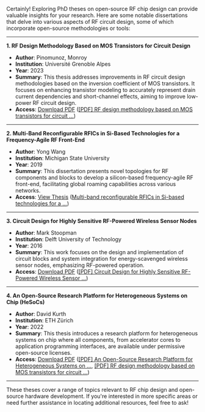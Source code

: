 Certainly! Exploring PhD theses on open-source RF chip design can provide valuable insights for your research. Here are some notable dissertations that delve into various aspects of RF circuit design, some of which incorporate open-source methodologies or tools:

---

**1. RF Design Methodology Based on MOS Transistors for Circuit Design**

- **Author**: Pinomunoz, Monroy
- **Institution**: Université Grenoble Alpes
- **Year**: 2023
- **Summary**: This thesis addresses improvements in RF circuit design methodologies based on the inversion coefficient of MOS transistors. It focuses on enhancing transistor modeling to accurately represent drain current dependencies and short-channel effects, aiming to improve low-power RF circuit design.
- **Access**: [Download PDF](https://theses.hal.science/tel-04186861/file/PINOMONROY_2023_archivage.pdf) ([[PDF] RF design methodology based on MOS transistors for circuit ...](https://theses.hal.science/tel-04186861/file/PINOMONROY_2023_archivage.pdf?utm_source=chatgpt.com))

---

**2. Multi-Band Reconfigurable RFICs in Si-Based Technologies for a Frequency-Agile RF Front-End**

- **Author**: Yong Wang
- **Institution**: Michigan State University
- **Year**: 2019
- **Summary**: This dissertation presents novel topologies for RF components and blocks to develop a silicon-based frequency-agile RF front-end, facilitating global roaming capabilities across various networks.
- **Access**: [View Thesis](https://d.lib.msu.edu/etd/48408) ([Multi-band reconfigurable RFICs in Si-based technologies for a ...](https://d.lib.msu.edu/etd/48408?utm_source=chatgpt.com))

---

**3. Circuit Design for Highly Sensitive RF-Powered Wireless Sensor Nodes**

- **Author**: Mark Stoopman
- **Institution**: Delft University of Technology
- **Year**: 2016
- **Summary**: This work focuses on the design and implementation of circuit blocks and system integration for energy-scavenged wireless sensor nodes, emphasizing RF-powered operation.
- **Access**: [Download PDF](https://research.tudelft.nl/files/4971471/PhD_Dissertation_August_2016_Mark_Stoopman.pdf) ([[PDF] Circuit Design for Highly Sensitive RF-Powered Wireless Sensor ...](https://research.tudelft.nl/files/4971471/PhD_Dissertation_August_2016_Mark_Stoopman.pdf?utm_source=chatgpt.com))

---

**4. An Open-Source Research Platform for Heterogeneous Systems on Chip (HeSoCs)**

- **Author**: David Kurth
- **Institution**: ETH Zürich
- **Year**: 2022
- **Summary**: This thesis introduces a research platform for heterogeneous systems on chip where all components, from accelerator cores to application programming interfaces, are available under permissive open-source licenses.
- **Access**: [Download PDF](https://www.research-collection.ethz.ch/bitstream/handle/20.500.11850/568448/1/kurth_thesis.pdf) ([[PDF] An Open-Source Research Platform for Heterogeneous Systems on ...](https://www.research-collection.ethz.ch/bitstream/handle/20.500.11850/568448/1/kurth_thesis.pdf?utm_source=chatgpt.com), [[PDF] RF design methodology based on MOS transistors for circuit ...](https://theses.hal.science/tel-04186861/file/PINOMONROY_2023_archivage.pdf?utm_source=chatgpt.com))

---

These theses cover a range of topics relevant to RF chip design and open-source hardware development. If you're interested in more specific areas or need further assistance in locating additional resources, feel free to ask! 
